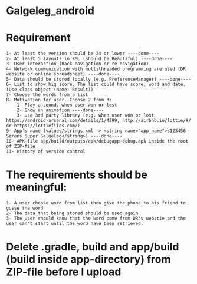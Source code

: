 # Galgeleg_android

# Requirement
    1- At least the version should be 24 or lower ----done---- 
    2- At least 5 layouts in XML (Should be Beautiful) ----done----  
    3- User interaction (Back navigation or re-navigation) 
    4- Network communication with multithreaded programming are used (DR website or online spreadsheet) ----done----
    5- Data should be stored locally (e.g. PreferenceManager) ----done----
    6- List to show hig score. The list could have score, word and date. (Use class object (Name: Result))
    7- Choose the words from a list 
    8- Motivation for user. Choose 2 from 3:  
        1- Play a sound, when user won or lost
        2- Show an animation ----done----
        3- Use 3rd party library (e.g. when user won or lost https://android-arsenal.com/details/1/4299, http://airbnb.io/lottie/#/ or https://lottiefiles.com/)
    9- App's name (values/strings.xml -> <string name="app_name">s123456 Sørens Super Galgeleg</string>) ----done----
    10- APK-file app/build/outputs/apk/debugapp-debug.apk inside the root of ZIP-file
    11- History of version control

# The requirements should be meaningful: 
    1- A user choose word from list then give the phone to his friend to gusse the word
    2- The data that being stored should be used again
    3- The user should know that the word come from DR's webstie and the user can't start until the word have been retrieved. 
      
# Delete .gradle, build and app/build (build inside app-directory) from ZIP-file before I upload
      